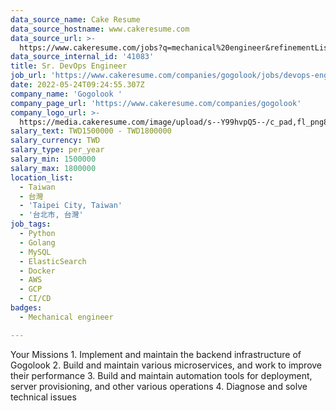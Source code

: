 ```yaml
---
data_source_name: Cake Resume
data_source_hostname: www.cakeresume.com
data_source_url: >-
  https://www.cakeresume.com/jobs?q=mechanical%20engineer&refinementList%5Blang_name%5D%5B0%5D=English&refinementList%5Bsalary_type%5D=per_year&range%5Bsalary_range%5D%5Bmin%5D=1000000&page=3
data_source_internal_id: '41083'
title: Sr. DevOps Engineer
job_url: 'https://www.cakeresume.com/companies/gogolook/jobs/devops-engineer-be9fbc'
date: 2022-05-24T09:24:55.307Z
company_name: 'Gogolook '
company_page_url: 'https://www.cakeresume.com/companies/gogolook'
company_logo_url: >-
  https://media.cakeresume.com/image/upload/s--Y99hvpQ5--/c_pad,fl_png8,h_200,w_200/v1618254473/gi3vnzovbkfiqffe6fu7.png
salary_text: TWD1500000 - TWD1800000
salary_currency: TWD
salary_type: per_year
salary_min: 1500000
salary_max: 1800000
location_list:
  - Taiwan
  - 台灣
  - 'Taipei City, Taiwan'
  - '台北市, 台灣'
job_tags:
  - Python
  - Golang
  - MySQL
  - ElasticSearch
  - Docker
  - AWS
  - GCP
  - CI/CD
badges:
  - Mechanical engineer

---
```


Your Missions 1. Implement and maintain the backend infrastructure of Gogolook 2. Build and maintain various microservices, and work to improve their performance 3. Build and maintain automation tools for deployment, server provisioning, and other various operations 4. Diagnose and solve technical issues